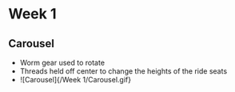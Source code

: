 # Week 1

## Carousel
 - Worm gear used to rotate
 - Threads held off center to change the heights of the ride seats
 - ![Carousel]{/Week 1/Carousel.gif}
 
